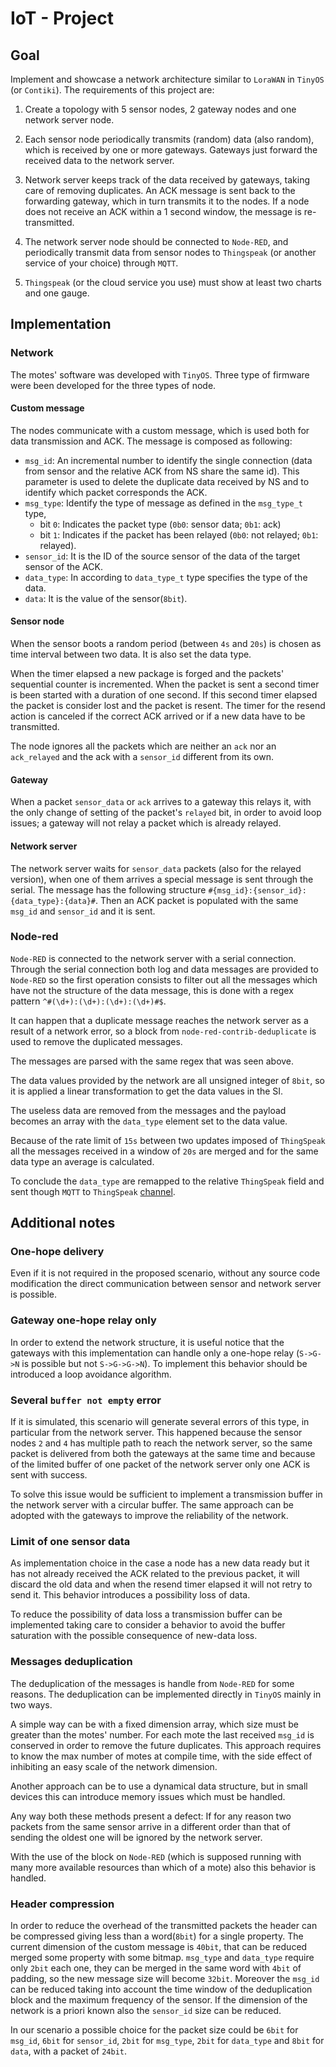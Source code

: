 # IoT - Project

## Goal

Implement and showcase a network architecture similar to `LoraWAN` in `TinyOS` (or `Contiki`). The requirements of this project are:

1. Create a topology with 5 sensor nodes, 2 gateway nodes and one network server node.

1. Each sensor node periodically transmits (random) data (also random), which is received by one or more gateways. Gateways just forward the received data to the network server.

1. Network server keeps track of the data received by gateways, taking care of removing duplicates. An ACK message is sent back to the forwarding gateway, which in turn transmits it to the nodes. If a node does not receive an ACK within a 1 second window, the message is re-transmitted.

1. The network server node should be connected to `Node-RED`, and periodically transmit data from sensor nodes to `Thingspeak` (or another service of your choice) through `MQTT`.

1. `Thingspeak` (or the cloud service you use) must show at least two charts and one gauge.

## Implementation

### Network

The motes' software was developed with `TinyOS`. Three type of firmware were been developed for the three types of node.

#### Custom message

The nodes communicate with a custom message, which is used both for data transmission and ACK. The message is composed as following:

- `msg_id`: An incremental number to identify the single connection (data from sensor and the relative ACK from NS share the same id). This parameter is used to delete the duplicate data received by NS and to identify which packet corresponds the ACK.
- `msg_type`: Identify the type of message as defined in the `msg_type_t` type,
    - bit `0`: Indicates the packet type (`0b0`: sensor data; `0b1`: ack)
    - bit `1`: Indicates if the packet has been relayed (`0b0`: not relayed; `0b1`: relayed).
- `sensor_id`: It is the ID of the source sensor of the data of the target sensor of the ACK.
- `data_type`: In according to `data_type_t` type specifies the type of the data.
- `data`: It is the value of the sensor(`8bit`).

#### Sensor node

When the sensor boots a random period (between `4s` and `20s`) is chosen as time interval between two data. It is also set the data type.

When the timer elapsed a new package is forged and the packets' sequential counter is incremented. When the packet is sent a second timer is been started with a duration of one second. If this second timer elapsed the packet is consider lost and the packet is resent. The timer for the resend action is canceled if the correct ACK arrived or if a new data have to be transmitted.

The node ignores all the packets which are neither an `ack` nor an `ack_relayed` and the ack with a `sensor_id` different from its own.

#### Gateway

When a packet `sensor_data` or `ack` arrives to a gateway this relays it, with the only change of setting of the packet's `relayed` bit, in order to avoid loop issues; a gateway will not relay a packet which is already relayed.

#### Network server

The network server waits for `sensor_data` packets (also for the relayed version), when one of them arrives a special message is sent through the serial. The message has the following structure `#{msg_id}:{sensor_id}:{data_type}:{data}#`. Then an ACK packet is populated with the same `msg_id` and `sensor_id` and it is sent.

### Node-red

`Node-RED` is connected to the network server with a serial connection. Through the serial connection both log and data messages are provided to `Node-RED` so the first operation consists to filter out all the messages which have not the structure of the data message, this is done with a regex pattern `^#(\d+):(\d+):(\d+):(\d+)#$`.

It can happen that a duplicate message reaches the network server as a result of a network error, so a block from `node-red-contrib-deduplicate` is used to remove the duplicated messages.

The messages are parsed with the same regex that was seen above.

The data values provided by the network are all unsigned integer of `8bit`, so it is applied a linear transformation to get the data values in the SI.

The useless data are removed from the messages and the payload becomes an array with the `data_type` element set to the data value.

Because of the rate limit of `15s` between two updates imposed of `ThingSpeak` all the messages received in a window of `20s` are merged and for the same data type an average is calculated.

To conclude the `data_type` are remapped to the relative `ThingSpeak` field and sent though `MQTT` to `ThingSpeak` [channel](https://thingspeak.com/channels/1126451).

## Additional notes

### One-hope delivery


Even if it is not required in the proposed scenario, without any source code modification the direct communication between sensor and network server is possible.

### Gateway one-hope relay only

In order to extend the network structure, it is useful notice that the gateways with this implementation can handle only a one-hope relay (`S->G->N` is possible but not `S->G->G->N`). To implement this behavior should be introduced a loop avoidance algorithm.

### Several `buffer not empty` error

If it is simulated, this scenario will generate several errors of this type, in particular from the network server. This happened because the sensor nodes `2` and `4` has multiple path to reach the network server, so the same packet is delivered from both the gateways at the same time and because of the limited buffer of one packet of the network server only one ACK is sent with success.

To solve this issue would be sufficient to implement a transmission buffer in the network server with a circular buffer. The same approach can be adopted with the gateways to improve the reliability of the network.

### Limit of one sensor data

As implementation choice in the case a node has a new data ready but it has not already received the ACK related to the previous packet, it will discard the old data and when the resend timer elapsed it will not retry to send it. This behavior introduces a possibility loss of data.

To reduce the possibility of data loss a transmission buffer can be implemented taking care to consider a behavior to avoid the buffer saturation with the possible consequence of new-data loss.

### Messages deduplication

The deduplication of the messages is handle from `Node-RED` for some reasons. The deduplication can be implemented directly in `TinyOS` mainly in two ways.

A simple way can be with a fixed dimension array, which size must be greater than the motes' number. For each mote the last received `msg_id` is conserved in order to remove the future duplicates. This approach requires to know the max number of motes at compile time, with the side effect of inhibiting an easy scale of the network dimension.

Another approach can be to use a dynamical data structure, but in small devices this can introduce memory issues which must be handled.

Any way both these methods present a defect: If for any reason two packets from the same sensor arrive in a different order than that of sending the oldest one will be ignored by the network server.

With the use of the block on `Node-RED` (which is supposed running with many more available resources than which of a mote) also this behavior is handled.

### Header compression

In order to reduce the overhead of the transmitted packets the header can be compressed giving less than a word(`8bit`) for a single property. The current dimension of the custom message is `40bit`, that can be reduced merged some property with some bitmap. `msg_type` and `data_type` require only `2bit` each one, they can be merged in the same word with `4bit` of padding, so the new message size  will become `32bit`. Moreover the `msg_id` can be reduced taking into account the time window of the deduplication block and the maximum frequency of the sensor. If the dimension of the network is a priori known also the `sensor_id` size can be reduced.

In our scenario a possible choice for the packet size could be `6bit` for `msg_id`, `6bit` for `sensor_id`, `2bit` for `msg_type`, `2bit` for `data_type` and `8bit` for `data`, with a packet of `24bit`.